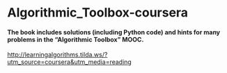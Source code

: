 # Algorithmic_Toolbox-coursera
 
 #### The book includes solutions (including Python code) and hints for many problems in the “Algorithmic Toolbox” MOOC.
http://learningalgorithms.tilda.ws/?utm_source=coursera&utm_media=reading
